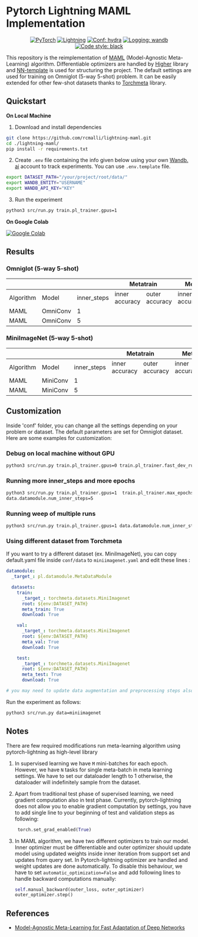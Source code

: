 # Pytorch Lightning MAML Implementation

<p align="center">
    <a href="https://pytorch.org/get-started/locally/"><img alt="PyTorch" src="https://img.shields.io/badge/PyTorch-orange?logo=pytorch"></a>
    <a href="https://pytorchlightning.ai/"><img alt="Lightning" src="https://img.shields.io/badge/-Lightning-blueviolet"></a>
    <a href="https://hydra.cc/"><img alt="Conf: hydra" src="https://img.shields.io/badge/conf-hydra-blue"></a>
    <a href="https://wandb.ai/site"><img alt="Logging: wandb" src="https://img.shields.io/badge/logging-wandb-yellow"></a>
    <a href="https://black.readthedocs.io/en/stable/"><img alt="Code style: black" src="https://img.shields.io/badge/code%20style-black-000000.svg"></a>
</p>

This repository is the reimplementation
of [MAML](https://arxiv.org/abs/1703.03400) (Model-Agnostic Meta-Learning)
algorithm. Differentiable optimizers are handled
by [Higher](https://github.com/facebookresearch/higher) library
and [NN-template](https://github.com/lucmos/nn-template) is used for structuring
the project. The default settings are used for training on Omniglot (5-way
5-shot) problem. It can be easily extended for other few-shot datasets thanks to
[Torchmeta](https://github.com/tristandeleu/pytorch-meta) library.

## Quickstart

**On Local Machine**

1. Download and install dependencies

```bash
git clone https://github.com/rcmalli/lightning-maml.git
cd ./lightning-maml/
pip install -r requirements.txt
```

2. Create `.env` file containing the info given below using your
   own [Wandb. ai](https://wandb.ai)
   account to track experiments. You can use `.env.template` file.

```bash
export DATASET_PATH="/your/project/root/data/"
export WANDB_ENTITY="USERNAME"
export WANDB_API_KEY="KEY"
```

3. Run the experiment

```bash
python3 src/run.py train.pl_trainer.gpus=1
```

**On Google Colab**

[![Google Colab](https://colab.research.google.com/assets/colab-badge.svg)](https://colab.research.google.com/github/rcmalli/lightning-maml/blob/main/notebooks/lightning_maml_pub.ipynb)

## Results

### Omniglot (5-way 5-shot)

<table class="tg">
<thead>
  <tr>
    <th  colspan="3"></th>
    <th colspan="2">Metatrain</th>
    <th colspan="2">Metavalidation</th>
  </tr>
</thead>
<tbody>
  <tr>
    <td >Algorithm</td>
    <td >Model</td>
    <td >inner_steps</td>
    <td >inner accuracy</td>
    <td ><span style="font-style:normal;text-decoration:none">outer accuracy</span></td>
    <td ><span style="font-style:normal;text-decoration:none">inner accuracy</span></td>
    <td ><span style="font-style:normal;text-decoration:none">outer accuracy</span></td>
  </tr>
  <tr>
    <td >MAML</td>
    <td >OmniConv</td>
    <td >1</td>
    <td ></td>
    <td ></td>
    <td ></td>
    <td ></td>
  </tr>
  <tr>
    <td >MAML</td>
    <td >OmniConv</td>
    <td >5</td>
    <td ></td>
    <td ></td>
    <td ></td>
    <td ></td>
  </tr>
</tbody>
</table>

### MiniImageNet (5-way 5-shot)

<table class="tg">
<thead>
  <tr>
    <th  colspan="3"></th>
    <th colspan="2">Metatrain</th>
    <th colspan="2">Metavalidation</th>
  </tr>
</thead>
<tbody>
  <tr>
    <td >Algorithm</td>
    <td >Model</td>
    <td >inner_steps</td>
    <td >inner accuracy</td>
    <td ><span style="font-style:normal;text-decoration:none">outer accuracy</span></td>
    <td ><span style="font-style:normal;text-decoration:none">inner accuracy</span></td>
    <td ><span style="font-style:normal;text-decoration:none">outer accuracy</span></td>
  </tr>
  <tr>
    <td >MAML</td>
    <td >MiniConv</td>
    <td >1</td>
    <td ></td>
    <td ></td>
    <td ></td>
    <td ></td>
  </tr>
  <tr>
    <td >MAML</td>
    <td >MiniConv</td>
    <td >5</td>
    <td ></td>
    <td ></td>
    <td ></td>
    <td ></td>
  </tr>
</tbody>
</table>

## Customization

Inside 'conf' folder, you can change all the settings depending on your problem
or dataset. The default parameters are set for Omniglot dataset. Here are some
examples for customization:

### Debug on local machine without GPU

```bash
python3 src/run.py train.pl_trainer.gpus=0 train.pl_trainer.fast_dev_run=true
```

### Running more inner_steps and more epochs

```bash
python3 src/run.py train.pl_trainer.gpus=1  train.pl_trainer.max_epochs=1000 \
data.datamodule.num_inner_steps=5
```

### Running weep of multiple runs

```bash
python3 src/run.py train.pl_trainer.gpus=1 data.datamodule.num_inner_steps=5,10,20 -m
```

### Using different dataset from Torchmeta

If you want to try a different dataset (ex. MiniImageNet), you can copy
default.yaml file inside `conf/data` to `miniimagenet.yaml` and edit these
lines :

```yaml
datamodule:
  _target_: pl.datamodule.MetaDataModule

  datasets:
    train:
      _target_: torchmeta.datasets.MiniImagenet
      root: ${env:DATASET_PATH}
      meta_train: True
      download: True

    val:
      _target_: torchmeta.datasets.MiniImagenet
      root: ${env:DATASET_PATH}
      meta_val: True
      download: True

    test:
      _target_: torchmeta.datasets.MiniImagenet
      root: ${env:DATASET_PATH}
      meta_test: True
      download: True

# you may need to update data augmentation and preprocessing steps also!!!
```

Run the experiment as follows:

```bash
python3 src/run.py data=miniimagenet
```

## Notes

There are few required modifications run meta-learning algorithm using
pytorch-lightning as high-level library

1. In supervised learning we have `M` mini-batches for each epoch. However, we
   have `N` tasks for single meta-batch in meta learning settings. We have to
   set our dataloader length to 1 otherwise, the dataloader will indefinitely
   sample from the dataset.

2. Apart from traditional test phase of supervised learning, we need gradient
   computation also in test phase. Currently, pytorch-lightning does not allow
   you to enable gradient computation by settings, you have to add single line
   to your beginning of test and validation steps as following:
   ```python
    torch.set_grad_enabled(True)
   ```
3. In MAML algorithm, we have two different optimizers to train our model. Inner
   optimizer must be differentiable and outer optimizer should update model
   using updated weights inside inner iteration from support set and updates
   from query set. In Pytorch-lightning optimizer are handled and weight updates
   are done automatically. To disable this behaviour, we have to
   set `automatic_optimization=False` and add following lines to handle backward
   computations manually:
   ```python
   self.manual_backward(outer_loss, outer_optimizer)
   outer_optimizer.step()
   ```

## References

- [Model-Agnostic Meta-Learning for Fast Adaptation of Deep Networks](https://arxiv.org/abs/1703.03400)